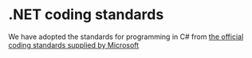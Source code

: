# .NET coding standards

We have adopted the standards for programming in C# from [the official coding standards supplied by Microsoft](https://learn.microsoft.com/en-us/dotnet/csharp/fundamentals/coding-style/coding-conventions)
